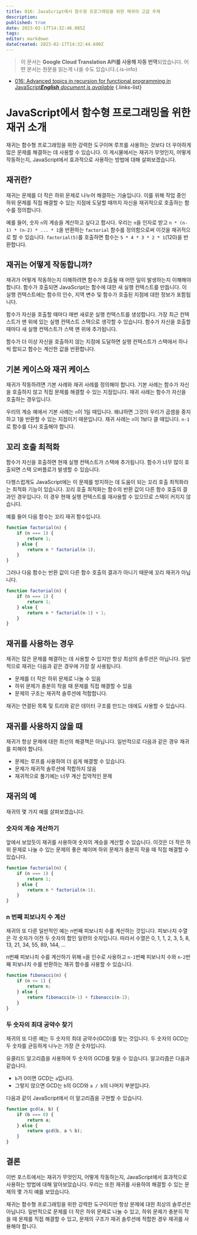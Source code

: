 ```yaml
---
title: 016: JavaScript에서 함수형 프로그래밍을 위한 재귀의 고급 주제
description: 
published: true
date: 2023-02-17T14:32:46.085Z
tags: 
editor: markdown
dateCreated: 2023-02-17T14:32:44.690Z
---
```


> 이 문서는 **Google Cloud Translation API를 사용해 자동 번역**되었습니다.
어떤 문서는 원문을 읽는게 나을 수도 있습니다.{.is-info}



- [016: Advanced topics in recursion for functional programming in JavaScript***English** document is available*](/en/Knowledge-base/Functional_JavaScript/Learning/016-advanced-topics-in-recursion-for-functional-programming-in-javascript)
{.links-list}


# JavaScript에서 함수형 프로그래밍을 위한 재귀 소개

재귀는 함수형 프로그래밍을 위한 강력한 도구이며 루프를 사용하는 것보다 더 우아하게 많은 문제를 해결하는 데 사용할 수 있습니다. 이 게시물에서는 재귀가 무엇인지, 어떻게 작동하는지, JavaScript에서 효과적으로 사용하는 방법에 대해 살펴보겠습니다.

## 재귀란?

재귀는 문제를 더 작은 하위 문제로 나누어 해결하는 기술입니다. 이를 위해 작업 중인 하위 문제를 직접 해결할 수 있는 지점에 도달할 때까지 자신을 재귀적으로 호출하는 함수를 정의합니다.

예를 들어, 숫자 `n`의 계승을 계산하고 싶다고 합시다. 우리는 `n`을 인자로 받고 `n * (n-1) * (n-2) * ... * 1`을 반환하는 `factorial` 함수를 정의함으로써 이것을 재귀적으로 할 수 있습니다. `factorial(5)`를 호출하면 함수는 `5 * 4 * 3 * 2 * 1`(120)을 반환합니다.

## 재귀는 어떻게 작동합니까?

재귀가 어떻게 작동하는지 이해하려면 함수가 호출될 때 어떤 일이 발생하는지 이해해야 합니다. 함수가 호출되면 JavaScript는 함수에 대한 새 실행 컨텍스트를 만듭니다. 이 실행 컨텍스트에는 함수의 인수, 지역 변수 및 함수가 호출된 지점에 대한 정보가 포함됩니다.

함수가 자신을 호출할 때마다 매번 새로운 실행 컨텍스트를 생성합니다. 가장 최근 컨텍스트가 맨 위에 있는 실행 컨텍스트 스택으로 생각할 수 있습니다. 함수가 자신을 호출할 때마다 새 실행 컨텍스트가 스택 맨 위에 추가됩니다.

함수가 더 이상 자신을 호출하지 않는 지점에 도달하면 실행 컨텍스트가 스택에서 하나씩 팝되고 함수는 계산한 값을 반환합니다.

## 기본 케이스와 재귀 케이스

재귀가 작동하려면 기본 사례와 재귀 사례를 정의해야 합니다. 기본 사례는 함수가 자신을 호출하지 않고 직접 문제를 해결할 수 있는 지점입니다. 재귀 사례는 함수가 자신을 호출하는 경우입니다.

우리의 계승 예에서 기본 사례는 `n`이 1일 때입니다. 왜냐하면 그것이 우리가 곱셈을 중지하고 1을 반환할 수 있는 지점이기 때문입니다. 재귀 사례는 `n`이 1보다 클 때입니다. `n-1`로 함수를 다시 호출해야 합니다.

## 꼬리 호출 최적화

함수가 자신을 호출하면 현재 실행 컨텍스트가 스택에 추가됩니다. 함수가 너무 많이 호출되면 스택 오버플로가 발생할 수 있습니다.

다행스럽게도 JavaScript에는 이 문제를 방지하는 데 도움이 되는 꼬리 호출 최적화라는 최적화 기능이 있습니다. 꼬리 호출 최적화는 함수의 반환 값이 다른 함수 호출의 결과인 경우입니다. 이 경우 현재 실행 컨텍스트를 재사용할 수 있으므로 스택이 커지지 않습니다.

예를 들어 다음 함수는 꼬리 재귀 함수입니다.

```javascript
function factorial(n) {
    if (n === 1) {
        return 1;
    } else {
        return n * factorial(n-1);
    }
}
```

그러나 다음 함수는 반환 값이 다른 함수 호출의 결과가 아니기 때문에 꼬리 재귀가 아닙니다.

```javascript
function factorial(n) {
    if (n === 1) {
        return 1;
    } else {
        return n * factorial(n-1) + 1;
    }
}
```

## 재귀를 사용하는 경우

재귀는 많은 문제를 해결하는 데 사용할 수 있지만 항상 최상의 솔루션은 아닙니다. 일반적으로 재귀는 다음과 같은 경우에 가장 잘 사용됩니다.

- 문제를 더 작은 하위 문제로 나눌 수 있음
- 하위 문제가 충분히 작을 때 문제를 직접 해결할 수 있음
- 문제의 구조는 재귀적 솔루션에 적합합니다.

재귀는 연결된 목록 및 트리와 같은 데이터 구조를 만드는 데에도 사용할 수 있습니다.

## 재귀를 사용하지 않을 때

재귀가 항상 문제에 대한 최선의 해결책은 아닙니다. 일반적으로 다음과 같은 경우 재귀를 피해야 합니다.

- 문제는 루프를 사용하여 더 쉽게 해결할 수 있습니다.
- 문제가 재귀적 솔루션에 적합하지 않음
- 재귀적으로 풀기에는 너무 계산 집약적인 문제

## 재귀의 예

재귀의 몇 가지 예를 살펴보겠습니다.

### 숫자의 계승 계산하기

앞에서 보았듯이 재귀를 사용하여 숫자의 계승을 계산할 수 있습니다. 이것은 더 작은 하위 문제로 나눌 수 있는 문제의 좋은 예이며 하위 문제가 충분히 작을 때 직접 해결할 수 있습니다.

```javascript
function factorial(n) {
    if (n === 1) {
        return 1;
    } else {
        return n * factorial(n-1);
    }
}
```

### n 번째 피보나치 수 계산

재귀의 또 다른 일반적인 예는 n번째 피보나치 수를 계산하는 것입니다. 피보나치 수열은 각 숫자가 이전 두 숫자의 합인 일련의 숫자입니다. 따라서 수열은 0, 1, 1, 2, 3, 5, 8, 13, 21, 34, 55, 89, 144, ...

n번째 피보나치 수를 계산하기 위해 `n`을 인수로 사용하고 `n-1`번째 피보나치 수와 `n-2`번째 피보나치 수를 반환하는 재귀 함수를 사용할 수 있습니다.

```javascript
function fibonacci(n) {
    if (n <= 1) {
        return n;
    } else {
        return fibonacci(n-1) + fibonacci(n-2);
    }
}
```

### 두 숫자의 최대 공약수 찾기

재귀의 또 다른 예는 두 숫자의 최대 공약수(GCD)를 찾는 것입니다. 두 숫자의 GCD는 두 숫자를 균등하게 나누는 가장 큰 숫자입니다.

유클리드 알고리즘을 사용하여 두 숫자의 GCD를 찾을 수 있습니다. 알고리즘은 다음과 같습니다.

- `b`가 0이면 GCD는 `a`입니다.
- 그렇지 않으면 GCD는 `b`의 GCD와 `a / b`의 나머지 부분입니다.

다음과 같이 JavaScript에서 이 알고리즘을 구현할 수 있습니다.

```javascript
function gcd(a, b) {
    if (b === 0) {
        return a;
    } else {
        return gcd(b, a % b);
    }
}
```

## 결론

이번 포스트에서는 재귀가 무엇인지, 어떻게 작동하는지, JavaScript에서 효과적으로 사용하는 방법에 대해 알아보았습니다. 우리는 또한 재귀를 사용하여 해결할 수 있는 문제의 몇 가지 예를 보았습니다.

재귀는 함수형 프로그래밍을 위한 강력한 도구이지만 항상 문제에 대한 최상의 솔루션은 아닙니다. 일반적으로 문제를 더 작은 하위 문제로 나눌 수 있고, 하위 문제가 충분히 작을 때 문제를 직접 해결할 수 있고, 문제의 구조가 재귀 솔루션에 적합한 경우 재귀를 사용해야 합니다.